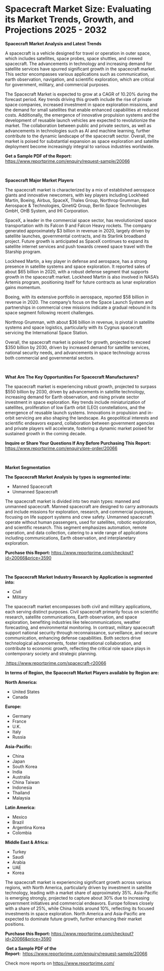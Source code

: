 <p><h1>Spacecraft Market Size: Evaluating its Market Trends, Growth, and Projections 2025 - 2032</h1></p><p><strong>Spacecraft Market Analysis and Latest Trends</strong></p>
<p><p>A spacecraft is a vehicle designed for travel or operation in outer space, which includes satellites, space probes, space shuttles, and crewed spacecraft. The advancements in technology and increasing demand for satellite services have spurred significant growth in the spacecraft market. This sector encompasses various applications such as communication, earth observation, navigation, and scientific exploration, which are critical for government, military, and commercial purposes.</p><p>The Spacecraft Market is expected to grow at a CAGR of 10.20% during the forecast period. Key trends driving this growth include the rise of private space companies, increased investment in space exploration missions, and the demand for small satellites that enable enhanced capabilities at reduced costs. Additionally, the emergence of innovative propulsion systems and the development of reusable launch vehicles are expected to revolutionize the market. The collaboration between public and private sectors, as well as advancements in technologies such as AI and machine learning, further contribute to the dynamic landscape of the spacecraft sector. Overall, the market is poised for substantial expansion as space exploration and satellite deployment become increasingly integral to various industries worldwide.</p></p>
<p><strong>Get a Sample PDF of the Report:&nbsp;</strong> <a href="https://www.reportprime.com/enquiry/request-sample/20066?utm_campaign=2222&utm_medium=2&utm_source=Github&utm_content=ia&utm_term=19032025&utm_id=spacecraft">https://www.reportprime.com/enquiry/request-sample/20066</a></p>
<p>&nbsp;</p>
<p><strong>Spacecraft Major Market Players</strong></p>
<p><p>The spacecraft market is characterized by a mix of established aerospace giants and innovative newcomers, with key players including Lockheed Martin, Boeing, Airbus, SpaceX, Thales Group, Northrop Grumman, Ball Aerospace & Technologies, QinetiQ Group, Berlin Space Technologies GmbH, OHB System, and IHI Corporation. </p><p>SpaceX, a leader in the commercial space sector, has revolutionized space transportation with its Falcon 9 and Falcon Heavy rockets. The company generated approximately $3 billion in revenue in 2020, largely driven by satellite launches, governmental contracts, and its Starlink broadband project. Future growth is anticipated as SpaceX continues to expand its satellite internet services and push towards crewed space travel with the Starship program.</p><p>Lockheed Martin, a key player in defense and aerospace, has a strong presence in satellite systems and space exploration. It reported sales of about $65 billion in 2020, with a robust defense segment that supports growth in the spacecraft market. Lockheed Martin is also involved in NASA’s Artemis program, positioning itself for future contracts as lunar exploration gains momentum.</p><p>Boeing, with its extensive portfolio in aerospace, reported $58 billion in revenue in 2020. The company’s focus on the Space Launch System and partnerships in commercial crew missions indicate a gradual rebound in its space segment following recent challenges.</p><p>Northrop Grumman, with about $36 billion in revenue, is pivotal in satellite systems and space logistics, particularly with its Cygnus spacecraft servicing the International Space Station. </p><p>Overall, the spacecraft market is poised for growth, projected to exceed $350 billion by 2030, driven by increased demand for satellite services, national security needs, and advancements in space technology across both commercial and governmental sectors.</p></p>
<p>&nbsp;</p>
<p><strong>What Are The Key Opportunities For Spacecraft Manufacturers?</strong></p>
<p><p>The spacecraft market is experiencing robust growth, projected to surpass $550 billion by 2030, driven by advancements in satellite technology, increasing demand for Earth observation, and rising private sector investment in space exploration. Key trends include miniaturization of satellites, proliferation of low Earth orbit (LEO) constellations, and the emergence of reusable launch systems. Innovations in propulsion and in-orbit servicing are also shaping the landscape. As geopolitical interests and scientific endeavors expand, collaboration between government agencies and private players will accelerate, fostering a dynamic market poised for sustained growth in the coming decade.</p></p>
<p><strong>Inquire or Share Your Questions If Any Before Purchasing This Report:</strong> <a href="https://www.reportprime.com/enquiry/pre-order/20066?utm_campaign=2222&utm_medium=2&utm_source=Github&utm_content=ia&utm_term=19032025&utm_id=spacecraft">https://www.reportprime.com/enquiry/pre-order/20066</a></p>
<p>&nbsp;</p>
<p><strong>Market Segmentation</strong></p>
<p><strong>The Spacecraft Market Analysis by types is segmented into:</strong></p>
<p><ul><li>Manned Spacecraft</li><li>Unmanned Spacecraft</li></ul></p>
<p><p>The spacecraft market is divided into two main types: manned and unmanned spacecraft. Manned spacecraft are designed to carry astronauts and include missions for exploration, research, and commercial purposes, focusing on life support systems and crew safety. Unmanned spacecraft operate without human passengers, used for satellites, robotic exploration, and scientific research. This segment emphasizes automation, remote operation, and data collection, catering to a wide range of applications including communications, Earth observation, and interplanetary exploration.</p></p>
<p><strong>Purchase this Report:&nbsp;</strong><a href="https://www.reportprime.com/checkout?id=20066&price=3590&utm_campaign=2222&utm_medium=2&utm_source=Github&utm_content=ia&utm_term=19032025&utm_id=spacecraft">https://www.reportprime.com/checkout?id=20066&price=3590</a></p>
<p>&nbsp;</p>
<p><strong>The Spacecraft Market Industry Research by Application is segmented into:</strong></p>
<p><ul><li>Civil</li><li>Military</li></ul></p>
<p><p>The spacecraft market encompasses both civil and military applications, each serving distinct purposes. Civil spacecraft primarily focus on scientific research, satellite communications, Earth observation, and space exploration, benefiting industries like telecommunications, weather forecasting, and environmental monitoring. In contrast, military spacecraft support national security through reconnaissance, surveillance, and secure communication, enhancing defense capabilities. Both sectors drive technological advancements, foster international collaboration, and contribute to economic growth, reflecting the critical role space plays in contemporary society and strategic planning.</p></p>
<p><a href="https://www.reportprime.com/spacecraft-r20066?utm_campaign=2222&utm_medium=2&utm_source=Github&utm_content=ia&utm_term=19032025&utm_id=spacecraft">&nbsp;https://www.reportprime.com/spacecraft-r20066</a></p>
<p><strong>In terms of Region, the Spacecraft Market Players available by Region are:</strong></p>
<p>
    <p> <strong> North America: </strong>
        <ul>
            <li>United States</li>
            <li>Canada</li>
        </ul>
        </p> 
    <p> <strong> Europe: </strong>
        <ul>
            <li>Germany</li>
            <li>France</li>
            <li>U.K.</li>
            <li>Italy</li>
            <li>Russia</li>
        </ul>
        </p> 
    <p> <strong> Asia-Pacific: </strong>
        <ul>
            <li>China</li>
            <li>Japan</li>
            <li>South Korea</li>
            <li>India</li>
            <li>Australia</li>
            <li>China Taiwan</li>
            <li>Indonesia</li>
            <li>Thailand</li>
            <li>Malaysia</li>
        </ul>
        </p> 
    <p> <strong> Latin America: </strong>
        <ul>
            <li>Mexico</li>
            <li>Brazil</li>
            <li>Argentina Korea</li>
            <li>Colombia</li>
        </ul>
        </p> 
    <p> <strong> Middle East & Africa: </strong>
        <ul>
            <li>Turkey</li>
            <li>Saudi</li>
            <li>Arabia</li>
            <li>UAE</li>
            <li>Korea</li>
        </ul>
    </p>
    </p>
<p><p>The spacecraft market is experiencing significant growth across various regions, with North America, particularly driven by investment in satellite technology, leading with a market share of approximately 35%. Asia-Pacific is emerging strongly, projected to capture about 30% due to increasing government initiatives and commercial endeavors. Europe follows closely with a share of 25%, while China holds around 10%, reflecting its focused investments in space exploration. North America and Asia-Pacific are expected to dominate future growth, further enhancing their market positions.</p></p>
<p><strong>Purchase this Report: </strong><a href="https://www.reportprime.com/checkout?id=20066&price=3590&utm_campaign=2222&utm_medium=2&utm_source=Github&utm_content=ia&utm_term=19032025&utm_id=spacecraft">https://www.reportprime.com/checkout?id=20066&price=3590</a></p>
<p>&nbsp;<strong>Get a Sample PDF of the Report:&nbsp;&nbsp;</strong><a href="https://www.reportprime.com/enquiry/request-sample/20066?utm_campaign=2222&utm_medium=2&utm_source=Github&utm_content=ia&utm_term=19032025&utm_id=spacecraft">https://www.reportprime.com/enquiry/request-sample/20066</a></p>
<p><strong></strong></p>
<p>Check more reports on <a href="https://www.reportprime.com/?utm_campaign=2222&utm_medium=2&utm_source=Github&utm_content=ia&utm_term=19032025&utm_id=spacecraft">https://www.reportprime.com/</a></p>